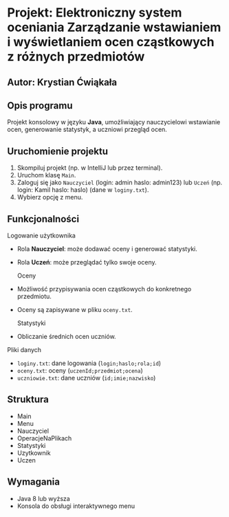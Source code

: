 # Projekt: Elektroniczny system oceniania Zarządzanie wstawianiem i wyświetlaniem ocen cząstkowych z różnych przedmiotów  

## Autor: Krystian Ćwiąkała


## Opis programu

Projekt konsolowy w języku **Java**, umożliwiający nauczycielowi wstawianie ocen, generowanie statystyk, a uczniowi przegląd ocen.

## Uruchomienie projektu

1. Skompiluj projekt (np. w IntelliJ lub przez terminal).
2. Uruchom klasę `Main`.
3. Zaloguj się jako `Nauczyciel` (login: admin haslo: admin123) lub `Uczeń` (np. login: Kamil haslo: haslo) (dane w `loginy.txt`).
4. Wybierz opcję z menu.

## Funkcjonalności

  Logowanie użytkownika
- Rola **Nauczyciel**: może dodawać oceny i generować statystyki.
- Rola **Uczeń**: może przeglądać tylko swoje oceny.

  Oceny
- Możliwość przypisywania ocen cząstkowych do konkretnego przedmiotu.
- Oceny są zapisywane w pliku `oceny.txt`.

  Statystyki
- Obliczanie średnich ocen uczniów.

 Pliki danych
- `loginy.txt`: dane logowania (`login;haslo;rola;id`)
- `oceny.txt`: oceny (`uczenId;przedmiot;ocena`)
- `uczniowie.txt`: dane uczniów (`id;imie;nazwisko`)


## Struktura
- Main
- Menu
- Nauczyciel
- OperacjeNaPlikach
- Statystyki
- Uzytkownik
- Uczen


## Wymagania
- Java 8 lub wyższa  
- Konsola do obsługi interaktywnego menu
